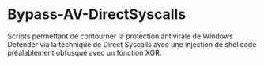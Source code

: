 # Bypass-AV-DirectSyscalls
Scripts permettant de contourner la protection antivirale de Windows Defender via la technique de Direct Syscalls avec une injection de shellcode préalablement obfusqué avec un fonction XOR.
